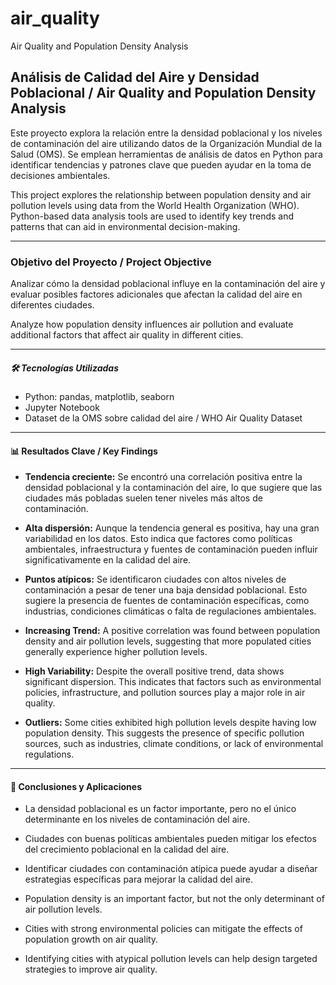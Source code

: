 # air_quality
Air Quality and Population Density Analysis

## Análisis de Calidad del Aire y Densidad Poblacional / Air Quality and Population Density Analysis

Este proyecto explora la relación entre la densidad poblacional y los niveles de contaminación del aire utilizando datos de la Organización Mundial de la Salud (OMS). Se emplean herramientas de análisis de datos en Python para identificar tendencias y patrones clave que pueden ayudar en la toma de decisiones ambientales.

This project explores the relationship between population density and air pollution levels using data from the World Health Organization (WHO). Python-based data analysis tools are used to identify key trends and patterns that can aid in environmental decision-making.

---
### Objetivo del Proyecto / Project Objective

Analizar cómo la densidad poblacional influye en la contaminación del aire y evaluar posibles factores adicionales que afectan la calidad del aire en diferentes ciudades.

Analyze how population density influences air pollution and evaluate additional factors that affect air quality in different cities.

---
##### 🛠 Tecnologías Utilizadas
- Python: pandas, matplotlib, seaborn
- Jupyter Notebook
- Dataset de la OMS sobre calidad del aire / WHO Air Quality Dataset

---
#### 📊 Resultados Clave / Key Findings
- **Tendencia creciente:** Se encontró una correlación positiva entre la densidad poblacional y la contaminación del aire, lo que sugiere que las ciudades más pobladas suelen tener niveles más altos de contaminación.

- **Alta dispersión:** Aunque la tendencia general es positiva, hay una gran variabilidad en los datos. Esto indica que factores como políticas ambientales, infraestructura y fuentes de contaminación pueden influir significativamente en la calidad del aire.

- **Puntos atípicos:** Se identificaron ciudades con altos niveles de contaminación a pesar de tener una baja densidad poblacional. Esto sugiere la presencia de fuentes de contaminación específicas, como industrias, condiciones climáticas o falta de regulaciones ambientales.

- **Increasing Trend:** A positive correlation was found between population density and air pollution levels, suggesting that more populated cities generally experience higher pollution levels.

- **High Variability:** Despite the overall positive trend, data shows significant dispersion. This indicates that factors such as environmental policies, infrastructure, and pollution sources play a major role in air quality.

- **Outliers:** Some cities exhibited high pollution levels despite having low population density. This suggests the presence of specific pollution sources, such as industries, climate conditions, or lack of environmental regulations.

---
#### 📌 Conclusiones y Aplicaciones
- La densidad poblacional es un factor importante, pero no el único determinante en los niveles de contaminación del aire.
- Ciudades con buenas políticas ambientales pueden mitigar los efectos del crecimiento poblacional en la calidad del aire.
- Identificar ciudades con contaminación atípica puede ayudar a diseñar estrategias específicas para mejorar la calidad del aire.

- Population density is an important factor, but not the only determinant of air pollution levels.
- Cities with strong environmental policies can mitigate the effects of population growth on air quality.
- Identifying cities with atypical pollution levels can help design targeted strategies to improve air quality.
